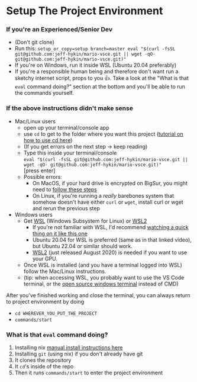 # Setup The Project Environment

### If you're an Experienced/Senior Dev

- (Don't git clone)
- Run this: `setup_or_copy=setup branch=master eval "$(curl -fsSL git@github.com:jeff-hykin/mario-vsce.git || wget -qO- git@github.com:jeff-hykin/mario-vsce.git)"`
- If you're on Windows, run it inside WSL (Ubuntu 20.04 preferably)
- If you're a responsible human being and therefore don't want run a sketchy internet script, props to you 👍. Take a look at the "What is that `eval` command doing?" section at the bottom and you'll be able to run the commands yourself.

### If the above instructions didn't make sense

- Mac/Linux users
    - open up your terminal/console app
    - use `cd` to get to the folder where you want this project ([tutorial on how to use cd here](https://github.com/jeff-hykin/fornix/blob/b6fd3313beda4f80b7051211cb790a4f34da590a/documentation/images/cd_tutorial.gif))
    - (If you get errors on the next step -> keep reading)
    - Type this inside your terminal/console <br>`eval "$(curl -fsSL git@github.com:jeff-hykin/mario-vsce.git || wget -qO- git@github.com:jeff-hykin/mario-vsce.git)"`<br>[press enter]
    - Possible errors:
        - On MacOS, if your hard drive is encrypted on BigSur, you might need to [follow these steps](https://stackoverflow.com/questions/67115985/error-installing-nix-on-macos-catalina-and-big-sur-on-filevault-encrypted-boot-v#comment120393385_67115986)
        - On Linux, if you're running a *really* barebones system that somehow doesn't have either `curl` or `wget`, install curl or wget and rerun the previous step
- Windows users
    - Get [WSL](https://youtu.be/av0UQy6g2FA?t=91) (Windows Subsystem for Linux) or [WSL2](https://www.omgubuntu.co.uk/how-to-install-wsl2-on-windows-10)<br>
        - If you're not familiar with WSL, I'd recommend [watching a quick thing on it like this one](https://youtu.be/av0UQy6g2FA?t=91)
        - Ubuntu 20.04 for WSL is preferred (same as in that linked video), but Ubuntu 22.04 or similar should work.
        - [WSL2](https://www.omgubuntu.co.uk/how-to-install-wsl2-on-windows-10) (just released August 2020) is needed if you want to use your GPU.<br>
    - Once WSL is installed (and you have a terminal logged into WSL) follow the Mac/Linux instructions.
    - (tip: when accessing WSL, you probably want to use the VS Code terminal, or the [open source windows terminal](https://github.com/microsoft/terminal) instead of CMD)

After you've finished working and close the terminal, you can always return to project environment by doing
- `cd WHEREVER_YOU_PUT_THE_PROJECT`
- `commands/start`

<!-- 
Altertive instructions if GUI is needed (matplotlib, tkinter, qt, etc)

### For Windows

* Normally you just install [WSL](https://youtu.be/av0UQy6g2FA?t=91) and everything works, however the project uses a GUI and WSL doesn't like GUI's. <br>So there are a few options:
    1. You might just want to try manually installing everything (manual install details at the bottom)
    2. (Recommended) Install [virtualbox](https://www.virtualbox.org/wiki/Downloads) and setup Ubuntu 18.04 or Ubuntu 20.04
        - Here's [a 10 min tutorial](https://youtu.be/QbmRXJJKsvs?t=62) showing all the steps
        - Once its installed, boot up the Ubuntu machine, open the terminal/console app and follow the Linux instructions below
    3. Get WSL2 with Ubuntu, and use Xming
        - [Video for installing WSL2](https://www.youtube.com/watch?v=8PSXKU6fHp8)
        - If you're not familiar with WSL, I'd recommend [watching a quick thing on it like this one](https://youtu.be/av0UQy6g2FA?t=91)
        - [Guide for Using Xming with WSL2](https://memotut.com/en/ab0ecee4400f70f3bd09/)
        - (when accessing WSL, you probably want to use the VS Code terminal, or the [open source windows terminal](https://github.com/microsoft/terminal) instead of CMD)
        - [Xming link](https://sourceforge.net/projects/xming/?source=typ_redirect)
        - Once you have a WSL/Ubuntu terminal setup, follow the Linux instructions below
 
-->        

### What is that `eval` command doing?

1. Installing nix [manual install instructions here](https://nixos.org/download.html)
2. Installing `git` (using nix) if you don't already have git
3. It clones the repository
4. It `cd`'s inside of the repo
5. Then it runs `commands/start` to enter the project environment
